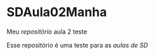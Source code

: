 # SDAula02Manha
Meu _repositório_ aula 2 teste

Esse repositório é uma teste para as *aulas de SD*

